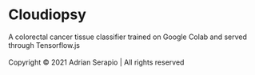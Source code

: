 # Cloudiopsy

A colorectal cancer tissue classifier trained on Google Colab and served through Tensorflow.js
\
\
Copyright © 2021 Adrian Serapio | All rights reserved
